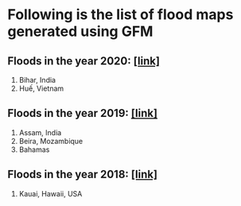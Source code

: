 # Following is the list of flood maps generated using GFM

## Floods in the year 2020: [[link]](./2020)<br/>
1. Bihar, India <br/>
2. Huế, Vietnam <br/>

## Floods in the year 2019: [[link]](./2019)<br/>
1. Assam, India <br/>
2. Beira, Mozambique <br/>
3. Bahamas <br/>

## Floods in the year 2018: [[link]](./2018)<br/>
1. Kauai, Hawaii, USA <br/>
